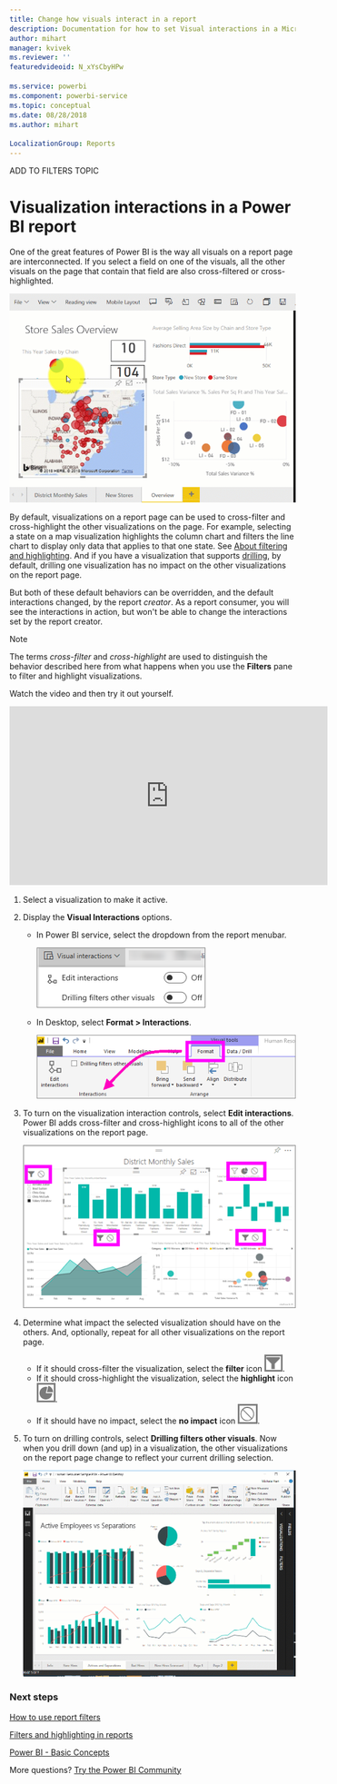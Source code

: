 ```yaml
---
title: Change how visuals interact in a report
description: Documentation for how to set Visual interactions in a Microsoft Power BI service report and a Power BI Desktop report.
author: mihart
manager: kvivek
ms.reviewer: ''
featuredvideoid: N_xYsCbyHPw

ms.service: powerbi
ms.component: powerbi-service
ms.topic: conceptual
ms.date: 08/28/2018
ms.author: mihart

LocalizationGroup: Reports
---
```

ADD TO FILTERS TOPIC
# Visualization interactions in a Power BI report
One of the great features of Power BI is the way all visuals on a report page are interconnected. If you select a field on one of the visuals, all the other visuals on the page that contain that field are also cross-filtered or cross-highlighted.

![video of visuals interacting](media/end-user-interactions/interactions.gif)

By default, visualizations on a report page can be used to cross-filter and cross-highlight the other visualizations on the page. For example, selecting a state on a map visualization highlights the column chart and filters the line chart to display only data that applies to that one state.
See [About filtering and highlighting](../power-bi-reports-filters-and-highlighting.md). And if you have a visualization that supports [drilling](../power-bi-visualization-drill-down.md), by default, drilling one visualization has no impact on the other visualizations on the report page. 

But both of these default behaviors can be overridden, and the default interactions changed, by the report *creator*. As a report consumer, you will see the interactions in action, but won't be able to change the interactions set by the report creator.  

> [!NOTE]
> The terms *cross-filter* and *cross-highlight* are used to distinguish the behavior described here from what happens when you use the **Filters** pane to filter and highlight visualizations.  
> 

Watch the video and then try it out yourself.

<iframe width="560" height="315" src="https://www.youtube.com/embed/N_xYsCbyHPw?list=PL1N57mwBHtN0JFoKSR0n-tBkUJHeMP2cP" frameborder="0" allowfullscreen></iframe>

1. Select a visualization to make it active.  
2. Display the **Visual Interactions** options.
    - In Power BI service, select the dropdown from the report menubar.

       ![Visual interactions dropdown](media/end-user-interactions/power-bi-visual-interaction.png)

    - In Desktop, select **Format > Interactions**.

        ![select Format then Interactions](media/end-user-interactions/pbi-visual-interaction-desktop.png)

3. To turn on the visualization interaction controls, select **Edit interactions**. Power BI adds cross-filter and cross-highlight icons to all of the other visualizations on the report page.
   
    ![report with Visual interactions turned on](media/end-user-interactions/power-bi-icons-on.png)
3. Determine what impact the selected visualization should have on the others.  And, optionally, repeat for all other visualizations on the report page.
   
   * If it should cross-filter the visualization, select the **filter** icon ![filter icon](media/end-user-interactions/pbi-filter-icon-outlined.png).
   * If it should cross-highlight the visualization, select the **highlight** icon ![highlight icon](media/end-user-interactions/pbi-highlight-icon-outlined.png).
   * If it should have no impact, select the **no impact** icon ![no impact icon](media/end-user-interactions/pbi-noimpact-icon-outlined.png).

4. To turn on drilling controls, select **Drilling filters other visuals**.  Now when you drill down (and up) in a visualization, the other visualizations on the report page change to reflect your current drilling selection. 

   ![video of turning on drilling controls](media/end-user-interactions/drill2.gif)

### Next steps
[How to use report filters](../power-bi-how-to-report-filter.md)

[Filters and highlighting in reports](../power-bi-reports-filters-and-highlighting.md)

[Power BI - Basic Concepts](../service-basic-concepts.md)

More questions? [Try the Power BI Community](http://community.powerbi.com/)

